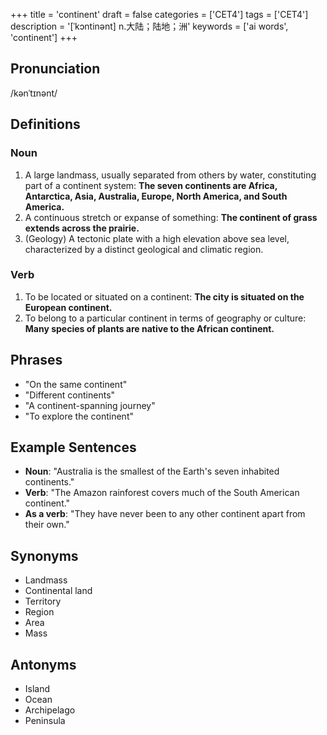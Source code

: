+++
title = 'continent'
draft = false
categories = ['CET4']
tags = ['CET4']
description = '[ˈkɔntinənt] n.大陆；陆地；洲'
keywords = ['ai words', 'continent']
+++

## Pronunciation
/kənˈtɪnənt/

## Definitions
### Noun
1. A large landmass, usually separated from others by water, constituting part of a continent system: **The seven continents are Africa, Antarctica, Asia, Australia, Europe, North America, and South America.**
2. A continuous stretch or expanse of something: **The continent of grass extends across the prairie.**
3. (Geology) A tectonic plate with a high elevation above sea level, characterized by a distinct geological and climatic region.

### Verb
1. To be located or situated on a continent: **The city is situated on the European continent.**
2. To belong to a particular continent in terms of geography or culture: **Many species of plants are native to the African continent.**

## Phrases
- "On the same continent"
- "Different continents"
- "A continent-spanning journey"
- "To explore the continent"

## Example Sentences
- **Noun**: "Australia is the smallest of the Earth's seven inhabited continents."
- **Verb**: "The Amazon rainforest covers much of the South American continent."
- **As a verb**: "They have never been to any other continent apart from their own."

## Synonyms
- Landmass
- Continental land
- Territory
- Region
- Area
- Mass

## Antonyms
- Island
- Ocean
- Archipelago
- Peninsula
